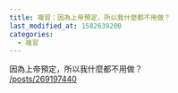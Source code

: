 ```yaml
---
title: 複習：因為上帝預定，所以我什麼都不用做？
last_modified_at: 1582639200
categories:
  - 複習
---
```


<p>因為上帝預定，所以我什麼都不用做？<br>
<a href="/posts/269197440" target="_blank">/posts/269197440</a></p>

<p>&nbsp;</p>

